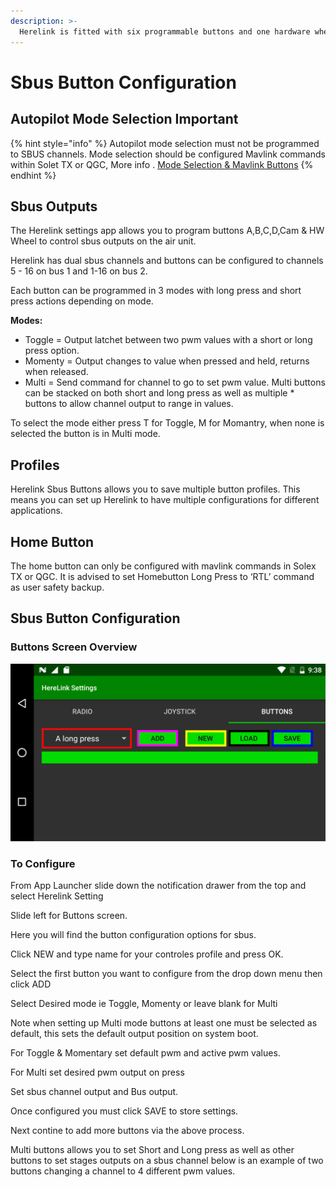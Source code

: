 ```yaml
---
description: >-
  Herelink is fitted with six programmable buttons and one hardware wheel.  These can be configured to control SBUS channel outputs  from the air end’s dual sbus connector and to send Mavlink commands to the autopilot via Solex TX or QGC.
---
```


# Sbus Button Configuration

## Autopilot Mode Selection Important

{% hint style="info" %}
Autopilot mode selection must not be programmed to SBUS channels. Mode selection should be configured Mavlink commands within Solet TX or QGC, More info . [Mode Selection & Mavlink Buttons](configure-mavlinkbuttons.md)
{% endhint %}

## Sbus Outputs

The Herelink settings app allows you to program buttons A,B,C,D,Cam & HW Wheel to control  sbus outputs on the air unit. 

Herelink has dual sbus channels and buttons can be configured to channels 5 - 16 on bus 1 and 1-16 on bus 2. 

Each button can be programmed in 3 modes with long press and short press actions depending on mode.  

**Modes:**

* Toggle  = Output latchet between two pwm values with a short or long press option. 
* Momenty = Output changes to value when pressed and held, returns when released. 
* Multi = Send command for channel to go to set pwm value. Multi buttons can be stacked on both short and long press as well as multiple * buttons to allow channel output to range in values.  

To select the mode either press T for Toggle, M for Momantry, when none is selected the button is in Multi mode. 

## Profiles 

Herelink Sbus Buttons allows you to save multiple button profiles. This means you can set up Herelink to have multiple configurations for different applications.   

## Home Button 

The home button can only be configured with mavlink commands in Solex TX or QGC.  It is advised to set Homebutton Long Press to ‘RTL’ command as user safety backup. 


## Sbus Button Configuration

### Buttons Screen Overview

![](../.gitbook/assets/Buttons_screenoverview.jpg)


### To Configure 

From App Launcher slide down the notification drawer from the top and select Herelink Setting


Slide left for Buttons screen.

Here you will find the button configuration options for sbus. 


Click NEW and type name for your controles profile and press OK.

Select the first button you want to configure from the drop down menu then click ADD

Select Desired mode ie Toggle, Momenty or leave blank for Multi 

Note when setting up Multi mode buttons at least one must be selected as default, this sets the default output position on system boot. 



For Toggle & Momentary set default pwm and active pwm values. 


For Multi set desired pwm output on press 

Set sbus channel output and Bus output. 

Once configured you must click SAVE to store settings. 


Next contine to add more buttons via the above process. 

Multi buttons allows you to set Short and Long press as well as other buttons to set stages outputs on a sbus channel below is an example of two buttons changing a channel to 4 different pwm values.  

